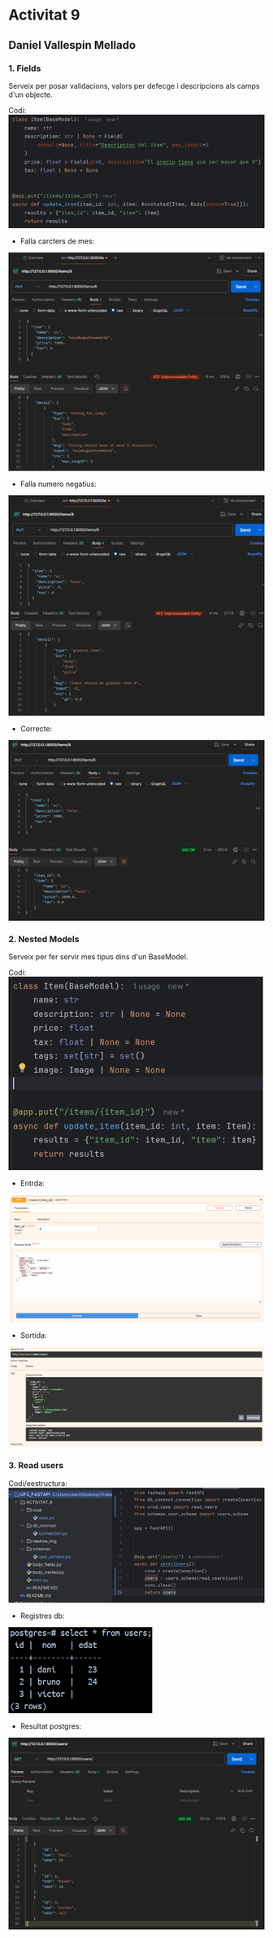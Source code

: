 # Activitat 9

## Daniel Vallespin Mellado

### 1. Fields
Serveix per posar validacions, valors per defecge i descripcions als camps d'un objecte.

Codi:
<img src="readme_img/fields_codi.png"/>

- Falla carcters de mes:

<img src="readme_img/fields_caracters.png"/>

- Falla numero negatius:

<img src="readme_img/fields_num.png"/>

- Correcte:

<img src="readme_img/fields_correcte.png"/>

### 2. Nested Models

Serveix per fer servir mes tipus dins d'un BaseModel.

Codi:
<img src="readme_img/nasted_codi.png"/>

- Entrda:

<img src="readme_img/nasted_entrada.png"/>

- Sortida:

<img src="readme_img/nasted_sortida.png"/>

### 3. Read users

Codi/eestructura:
<img src="readme_img/estructura.png"/>

- Registres db:

<img src="readme_img/estructura_db.png"/>

- Resultat postgres:

<img src="readme_img/estructura_postgres.png"/>